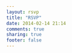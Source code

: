 ```yaml
---
layout: rsvp 
title: "RSVP"
date: 2014-02-14 21:14
comments: true
sharing: true
footer: false 
---
```

